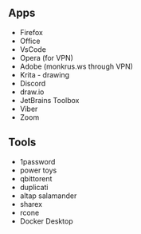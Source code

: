
## Apps

- Firefox
- Office
- VsCode
- Opera (for VPN)
- Adobe (monkrus.ws through VPN)
- Krita - drawing
- Discord
- draw.io
- JetBrains Toolbox
- Viber
- Zoom


## Tools

- 1password
- power toys
- qbittorent
- duplicati
- altap salamander
- sharex
- rcone
- Docker Desktop